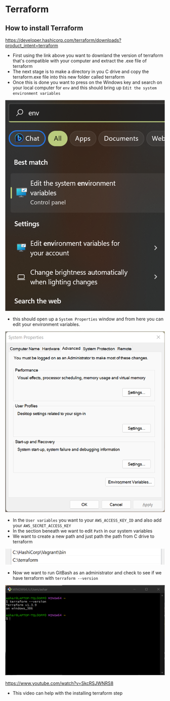 # Terraform

## How to install Terraform

https://developer.hashicorp.com/terraform/downloads?product_intent=terraform

- First using the link above you want to downland the version of terraform that's compatible with your computer and extract the .exe file of terraform
- The next stage is to make a directory in you C drive and copy the terraform.exe file into this new folder called terraform
- Once this is done you want to press on the Windows key and search on your local computer for `env` and this should bring up `Edit the system environment variables`

![img.png](img.png)

- this should open up a `System Properties` window and from here you can edit your environment variables.

![img_1.png](img_1.png)

- In the `User variables` you want to your `AWS_ACCESS_KEY_ID` and also add your `AWS_SECRET_ACCESS_KEY`
- In the section beneath we want to edit `Path` in our system variables
- We want to create a new path and just path the path from C drive to terraform 

![img_2.png](img_2.png)

- Now we want to run GitBash as an administrator and check to see if we have terraform with `terraform --version`

![img_3.png](img_3.png)

https://www.youtube.com/watch?v=SkcRSJWNRS8

- This video can help with the installing terraform step















